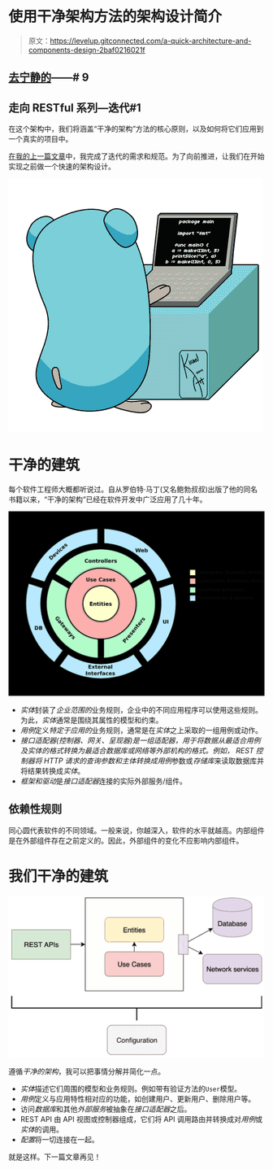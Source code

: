 # 使用干净架构方法的架构设计简介

> 原文：<https://levelup.gitconnected.com/a-quick-architecture-and-components-design-2baf0216021f>

## [去宁静的](/go-restful-series-a7addbfef5b1)——# 9

## 走向 RESTful 系列—迭代#1

在这个架构中，我们将涵盖“干净的架构”方法的核心原则，以及如何将它们应用到一个真实的项目中。

[在我的上一篇文章](/gorestful-1st-iteration-requirements-and-api-specification-f2b5e40e9571)中，我完成了迭代的需求和规范。为了向前推进，让我们在开始实现之前做一个快速的架构设计。

![](img/602e3e240e7500d5af09feaed01512ab.png)

# 干净的建筑

每个软件工程师大概都听说过。自从罗伯特·马丁(又名鲍勃叔叔)出版了他的同名书籍以来，“干净的架构”已经在软件开发中广泛应用了几十年。

![](img/c122f2cf17b42fd207fa351e46d5c13a.png)

*   *实体*封装了*企业范围的*业务规则，企业中的不同应用程序可以使用这些规则。为此，*实体*通常是围绕其属性的模型和约束。
*   *用例*定义*特定于应用的*业务规则，通常是在*实体*之上采取的一组用例或动作。
*   *接口适配器(控制器、网关、呈现器)*是一组适配器，用于将数据从最适合用例及实体的格式转换为最适合数据库或网络等外部机构的格式。例如， *REST 控制器*将 HTTP 请求的查询参数和主体转换成*用例*参数或*存储库*来读取数据库并将结果转换成*实体*。
*   *框架和驱动*是*接口适配器*连接的实际外部服务/组件。

## 依赖性规则

同心圆代表软件的不同领域。一般来说，你越深入，软件的水平就越高。内部组件是在外部组件存在之前定义的。因此，外部组件的变化不应影响内部组件。

# 我们干净的建筑

![](img/c60eea26245ad53a7cffb91a7069056d.png)

遵循*干净的架构*，我可以把事情分解并简化一点。

*   *实体*描述它们周围的模型和业务规则。例如带有验证方法的`User`模型。
*   *用例*定义与应用特性相对应的功能，如创建用户、更新用户、删除用户等。
*   访问*数据库*和其他*外部服务*被抽象在*接口适配器*之后。
*   REST API 由 API 视图或控制器组成，它们将 API 调用路由并转换成对*用例*或*实体*的调用。
*   *配置*将一切连接在一起。

就是这样。下一篇文章再见！